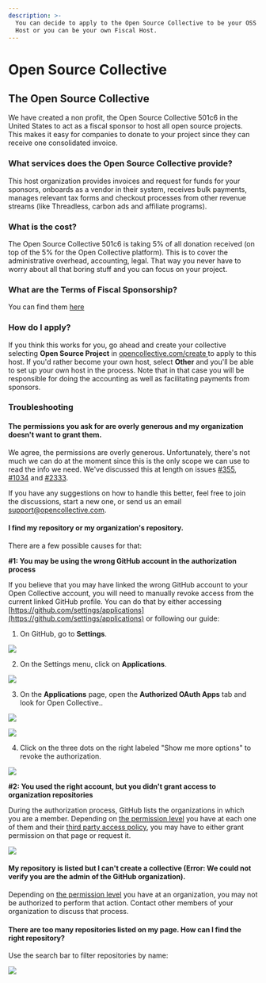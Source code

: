 ```yaml
---
description: >-
  You can decide to apply to the Open Source Collective to be your OSS Fiscal
  Host or you can be your own Fiscal Host.
---
```


# Open Source Collective

## The Open Source Collective

We have created a non profit, the Open Source Collective 501c6 in the United States to act as a fiscal sponsor to host all open source projects. This makes it easy for companies to donate to your project since they can receive one consolidated invoice.

### What services does the Open Source Collective provide?

This host organization provides invoices and request for funds for your sponsors, onboards as a vendor in their system, receives bulk payments, manages relevant tax forms and checkout processes from other revenue streams \(like Threadless, carbon ads and affiliate programs\).

### What is the cost?

The Open Source Collective 501c6 is taking 5% of all donation received \(on top of the 5% for the Open Collective platform\). This is to cover the administrative overhead, accounting, legal. That way you never have to worry about all that boring stuff and you can focus on your project.

### What are the Terms of Fiscal Sponsorship?

You can find them [here](https://docs.google.com/document/u/1/d/1HRYVADHN1-4B6wGCxIA6dx28jHtcAVIvt95hkjEZVQE/pub)

### How do I apply?

If you think this works for you, go ahead and create your collective selecting **Open Source Project** in [opencollective.com/create ](https://opencollective.com/create)to apply to this host. If you'd rather become your own host, select **Other** and you'll be able to set up your own host in the process. Note that in that case you will be responsible for doing the accounting as well as facilitating payments from sponsors.

### **Troubleshooting**

#### The permissions you ask for are overly generous and my organization doesn't want to grant them.

We agree, the permissions are overly generous. Unfortunately, there's not much we can do at the moment since this is the only scope we can use to read the info we need. We've discussed this at length on issues [\#355](https://github.com/opencollective/opencollective/issues/355), [\#1034](https://github.com/opencollective/opencollective/issues/1034) and [\#2333](https://github.com/opencollective/opencollective/issues/2333).

If you have any suggestions on how to handle this better, feel free to join the discussions, start a new one, or send us an email [support@opencollective.com](mailto:support@opencollective.com).

#### I find my repository or my organization's repository.

There are a few possible causes for that:

**\#1: You may be using the wrong GitHub account in the authorization process**

If you believe that you may have linked the wrong GitHub account to your Open Collective account, you will need to manually revoke access from the current linked GitHub profile. You can do that by either accessing [https://github.com/settings/applications](https://github.com/settings/applications) or following our guide:

1. On GitHub, go to **Settings**. 

![](../.gitbook/assets/fiscal-host_open-source-collective_github-dropdown-menu_2019-10-28.png)

2. On the Settings menu, click on **Applications**.

![](../.gitbook/assets/fiscal-host_open-source-collective_github-settings-interface_2019-10-28.png)

3. On the **Applications** page, open the **Authorized OAuth Apps** tab and look for Open Collective..

![](../.gitbook/assets/fiscal-host_open-source-collective_github-app-list_2019-10-28%20%281%29.png)

![](../.gitbook/assets/fiscal-host_open-source-collective_github-list-oauth-apps_2019-10-28.png)

4. Click on the three dots on the right labeled "Show me more options" to revoke the authorization.  


![](../.gitbook/assets/fiscal-host_open-source-collective_github-list-oauth-revoke_2019-10-28.png)

**\#2: You used the right account, but you didn't grant access to organization repositories**

During the authorization process, GitHub lists the organizations in which you are a member. Depending on [the permission level](https://help.github.com/en/github/setting-up-and-managing-organizations-and-teams/permission-levels-for-an-organization) you have at each one of them and their [third party access policy](https://help.github.com/en/github/setting-up-and-managing-organizations-and-teams/enabling-oauth-app-access-restrictions-for-your-organization), you may have to either grant permission on that page or request it.

![](../.gitbook/assets/fiscal-host_open-source-collective-github-authorize-open-collective_2019-10-28.png)

#### My repository is listed but I can't create a collective \(Error: We could not verify you are the admin of the GitHub organization\).

Depending on [the permission level](https://help.github.com/en/github/setting-up-and-managing-organizations-and-teams/permission-levels-for-an-organization) you have at an organization, you may not be authorized to perform that action. Contact other members of your organization to discuss that process.

#### There are too many repositories listed on my page. How can I find the right repository?

Use the search bar to filter repositories by name:

![](../.gitbook/assets/fiscal-hosts_open-source-collective_search-bar-pick-a-repo_2019-10-28.gif)

